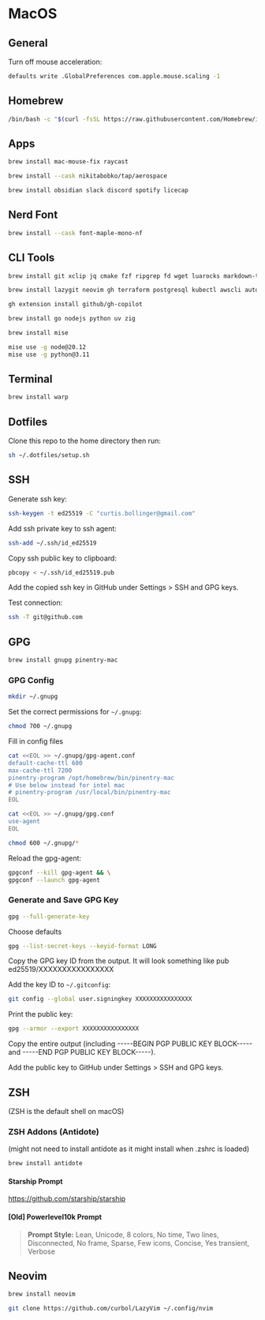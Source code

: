 # MacOS

## General

Turn off mouse acceleration:

```sh
defaults write .GlobalPreferences com.apple.mouse.scaling -1
```

## Homebrew

```sh
/bin/bash -c "$(curl -fsSL https://raw.githubusercontent.com/Homebrew/install/HEAD/install.sh)"
```

## Apps

```sh
brew install mac-mouse-fix raycast
```

```sh
brew install --cask nikitabobko/tap/aerospace
```

```sh
brew install obsidian slack discord spotify licecap
```

## Nerd Font

```sh
brew install --cask font-maple-mono-nf
```

## CLI Tools

```sh
brew install git xclip jq cmake fzf ripgrep fd wget luarocks markdown-toc prettier
```

```sh
brew install lazygit neovim gh terraform postgresql kubectl awscli automake
```

```sh
gh extension install github/gh-copilot
```

```sh
brew install go nodejs python uv zig
```

```sh
brew install mise
```

```sh
mise use -g node@20.12
mise use -g python@3.11
```

## Terminal

```sh
brew install warp
```

## Dotfiles

Clone this repo to the home directory then run:

```sh
sh ~/.dotfiles/setup.sh
```

## SSH

Generate ssh key:

```sh
ssh-keygen -t ed25519 -C "curtis.bollinger@gmail.com"
```

Add ssh private key to ssh agent:

```sh
ssh-add ~/.ssh/id_ed25519
```

Copy ssh public key to clipboard:

```sh
pbcopy < ~/.ssh/id_ed25519.pub
```

Add the copied ssh key in GitHub under Settings > SSH and GPG keys.

Test connection:

```sh
ssh -T git@github.com
```

## GPG

```sh
brew install gnupg pinentry-mac
```

### GPG Config

```sh
mkdir ~/.gnupg
```

Set the correct permissions for `~/.gnupg`:

```sh
chmod 700 ~/.gnupg
```

Fill in config files

```sh
cat <<EOL >> ~/.gnupg/gpg-agent.conf
default-cache-ttl 600
max-cache-ttl 7200
pinentry-program /opt/homebrew/bin/pinentry-mac
# Use below instead for intel mac
# pinentry-program /usr/local/bin/pinentry-mac
EOL
```

```sh
cat <<EOL >> ~/.gnupg/gpg.conf
use-agent
EOL
```

```sh
chmod 600 ~/.gnupg/*
```

Reload the gpg-agent:

```sh
gpgconf --kill gpg-agent && \
gpgconf --launch gpg-agent
```

### Generate and Save GPG Key

```sh
gpg --full-generate-key
```

Choose defaults

```sh
gpg --list-secret-keys --keyid-format LONG
```

Copy the GPG key ID from the output. It will look something like pub ed25519/XXXXXXXXXXXXXXXX

Add the key ID to `~/.gitconfig`:

```sh
git config --global user.signingkey XXXXXXXXXXXXXXXX
```

Print the public key:

```sh
gpg --armor --export XXXXXXXXXXXXXXXX
```

Copy the entire output (including -----BEGIN PGP PUBLIC KEY BLOCK----- and -----END PGP PUBLIC KEY BLOCK-----).

Add the public key to GitHub under Settings > SSH and GPG keys.

## ZSH

(ZSH is the default shell on macOS)

### ZSH Addons (Antidote)

(might not need to install antidote as it might install when .zshrc is loaded)

```sh
brew install antidote
```

#### Starship Prompt

<https://github.com/starship/starship>

#### [Old] Powerlevel10k Prompt

> **Prompt Style:** Lean, Unicode, 8 colors, No time, Two lines, Disconnected, No frame, Sparse, Few icons, Concise, Yes transient, Verbose

## Neovim

```sh
brew install neovim
```

```sh
git clone https://github.com/curbol/LazyVim ~/.config/nvim
```
